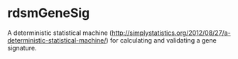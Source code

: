 rdsmGeneSig
===========

A deterministic statistical machine (http://simplystatistics.org/2012/08/27/a-deterministic-statistical-machine/) for calculating and validating a gene signature.
